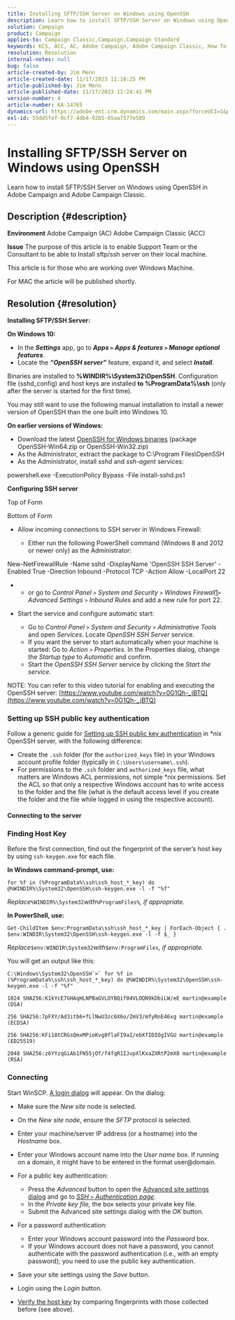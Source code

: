 ```yaml
---
title: Installing SFTP/SSH Server on Windows using OpenSSH
description: Learn how to install SFTP/SSH Server on Windows using OpenSSH in Adobe Campaign and Adobe Campaign Classic.
solution: Campaign
product: Campaign
applies-to: Campaign Classic,Campaign,Campaign Standard
keywords: KCS, ACC, AC, Adobe Campaign, Adobe Campaign Classic, How To, Install SFTP/SSH Server, Windows, OpenSSH
resolution: Resolution
internal-notes: null
bug: false
article-created-by: Jim Menn
article-created-date: 11/17/2023 11:18:25 PM
article-published-by: Jim Menn
article-published-date: 11/17/2023 11:24:41 PM
version-number: 4
article-number: KA-14765
dynamics-url: https://adobe-ent.crm.dynamics.com/main.aspx?forceUCI=1&pagetype=entityrecord&etn=knowledgearticle&id=1e189596-9f85-ee11-8179-6045bd006268
exl-id: 55dd5fef-0cf7-4db4-92b5-65aa7577e589
---
```

# Installing SFTP/SSH Server on Windows using OpenSSH


Learn how to install SFTP/SSH Server on Windows using OpenSSH in Adobe Campaign and Adobe Campaign Classic.

## Description {#description}


<b>Environment</b>
 Adobe Campaign (AC)
 Adobe Campaign Classic (ACC)

<b>Issue</b>
 The purpose of this article is to enable Support Team or the Consultant to be able to Install sftp/ssh server on their local machine.

This article is for those who are working over Windows Machine.

For MAC the article will be published shortly.


## Resolution {#resolution}


<b>Installing SFTP/SSH Server:</b>

<b>On Windows 10:</b>

- In the <b>*Settings</b>* app, go to <b>*Apps `>`  Apps & features `>`  Manage optional features</b>*.
- Locate the <b>*“OpenSSH server”</b>* feature, expand it, and select <b>*Install</b>*.


Binaries are installed to <b>%WINDIR%\System32\OpenSSH</b>. Configuration file (sshd_config) and host keys are installed <b>to %ProgramData%\ssh</b> (only after the server is started for the first time).

You may still want to use the following manual installation to install a newer version of OpenSSH than the one built into Windows 10.

<b>On earlier versions of Windows:</b>

- Download the latest [OpenSSH for Windows binaries](https://github.com/PowerShell/Win32-OpenSSH/releases "https://github.com/PowerShell/Win32-OpenSSH/releases") (package OpenSSH-Win64.zip or OpenSSH-Win32.zip)
- As the Administrator, extract the package to C:\Program Files\OpenSSH
- As the Administrator, install *sshd* and *ssh-agent* services:


powershell.exe -ExecutionPolicy Bypass -File install-sshd.ps1



<b>Configuring SSH server</b>

Top of Form

Bottom of Form

- Allow incoming connections to SSH server in Windows Firewall:

    - Either run the following PowerShell command (Windows 8 and 2012 or newer only) as the Administrator:


New-NetFirewallRule -Name sshd -DisplayName 'OpenSSH SSH Server' -Enabled True -Direction Inbound -Protocol TCP -Action Allow -LocalPort 22

- - or go to *Control Panel `>`  System and Security `>`  Windows Firewall*[1](https://winscp.net/eng/docs/guide_windows_openssh_server#fn1)*`>`  Advanced Settings `>`  Inbound Rules* and add a new rule for port 22.
- Start the service and configure automatic start:

    - Go to *Control Panel `>`  System and Security `>`  Administrative Tools* and open *Services*. Locate *OpenSSH SSH Server* service.
    - If you want the server to start automatically when your machine is started: Go to *Action `>`  Properties*. In the Properties dialog, change the *Startup type* to *Automatic* and confirm.
    - Start the *OpenSSH SSH Server* service by clicking the *Start the service*.


NOTE: You can refer to this video tutorial for enabling and executing the OpenSSH server: [https://www.youtube.com/watch?v=0G1Qh-_jBTQ](https://www.youtube.com/watch?v=0G1Qh-_jBTQ)





### Setting up SSH public key authentication



Follow a generic guide for [Setting up SSH public key authentication](https://winscp.net/eng/docs/guide_public_key) in \*nix OpenSSH server, with the following difference:

- Create the `.ssh` folder (for the `authorized_keys` file) in your Windows account profile folder (typically in `C:\Users\username\.ssh`).
- For permissions to the `.ssh` folder and `authorized_keys` file, what matters are Windows ACL permissions, not simple \*nix permissions. Set the ACL so that only a respective Windows account has to write access to the folder and the file (what is the default access level if you create the folder and the file while logged in using the respective account).




#### Connecting to the server



### <b>Finding Host Key</b>

Before the first connection, find out the fingerprint of the server’s host key by using `ssh-keygen.exe` for each file.

<b>In Windows command-prompt, use: </b>


```
for %f in (%ProgramData%\ssh\ssh_host_*_key) do @%WINDIR%\System32\OpenSSH\ssh-keygen.exe -l -f "%f"
```


*Replace*`%WINDIR%\System32`*with*`%ProgramFiles%`*, if appropriate.*

<b>In PowerShell, use: </b>


```
Get-ChildItem $env:ProgramData\ssh\ssh_host_*_key | ForEach-Object { . $env:WINDIR\System32\OpenSSH\ssh-keygen.exe -l -f $_ }
```


*Replace*`$env:WINDIR\System32`*with*`$env:ProgramFiles`*, if appropriate.*

You will get an output like this:


```
C:\Windows\System32\OpenSSH`>` for %f in (%ProgramData%\ssh\ssh_host_*_key) do @%WINDIR%\System32\OpenSSH\ssh-keygen.exe -l -f "%f"
```



```
1024 SHA256:K1kYcE7GHAqHLNPBaGVLOYBQif04VLOQN9kDbiLW/eE martin@example (DSA)
```



```
256 SHA256:7pFXY/Ad3itb6+fLlNwU3zc6X6o/ZmV3/mfyRnE46xg martin@example (ECDSA)
```



```
256 SHA256:KFi18tCRGsQmxMPioKvg0flaFI9aI/ebXfIDIOgIVGU martin@example (ED25519)
```



```
2048 SHA256:z6YYzqGiAb1FN55jOf/f4fqR1IJvpXlKxaZXRtP2mX8 martin@example (RSA)
```




### Connecting



Start WinSCP. [A login dialog](https://winscp.net/eng/docs/ui_login) will appear. On the dialog:

- Make sure the *New site* node is selected.
- On the *New site node*, ensure the *SFTP* protocol is selected.
- Enter your machine/server IP address (or a hostname) into the *Hostname* box.
- Enter your Windows account name into the *User name* box. If running on a domain, it might have to be entered in the format user@domain.
- For a public key authentication:

    - Press the *Advanced* button to open the [Advanced site settings dialog](https://winscp.net/eng/docs/ui_login_advanced) and go to *[SSH `>`  Authentication page](https://winscp.net/eng/docs/ui_login_authentication)*.
    - In the *Private key file,* the box selects your private key file.
    - Submit the Advanced site settings dialog with the *OK* button.
- For a password authentication:

    - Enter your Windows account password into the *Password* box.
    - If your Windows account does not have a password, you cannot authenticate with the password authentication (i.e., with an empty password); you need to use the public key authentication.
- Save your site settings using the *Save* button.
- Login using the *Login* button.
- [Verify the host key](https://winscp.net/eng/docs/ssh_verifying_the_host_key) by comparing fingerprints with those collected before (see above).
